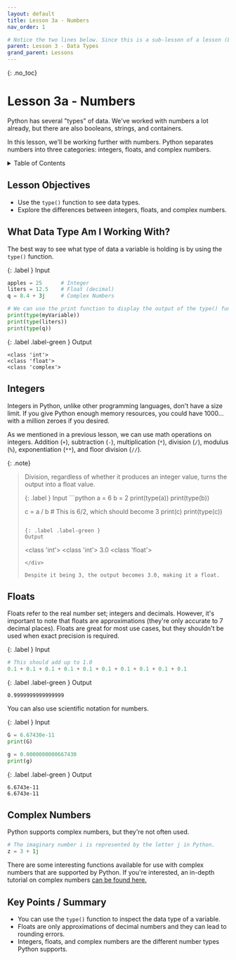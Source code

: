 ```yaml
---
layout: default
title: Lesson 3a - Numbers
nav_order: 1

# Notice the two lines below. Since this is a sub-lesson of a lesson (Lesson 3a), it's parent is lesson 3 and it's grandparent is Lessons. Make sure to include this if you decide to have sub-lessons.
parent: Lesson 3 - Data Types
grand_parent: Lessons 
---
```


{: .no_toc}  
# Lesson 3a - Numbers 

Python has several "types" of data. We've worked with numbers a lot already, but there are also booleans, strings, and containers. 

In this lesson, we'll be working further with numbers. Python separates numbers into three categories: integers, floats, and complex numbers.

<details markdown="block">
  <summary>
    Table of Contents
  </summary>
  {: .text-delta }
- TOC
{:toc}
</details>

## Lesson Objectives
- Use the `type()` function to see data types.
- Explore the differences between integers, floats, and complex numbers.

<!-- ## Lesson Video
The following video demonstrates each of the steps outlined below in text.

<iframe height="416" width="100%" allowfullscreen frameborder=0 src="https://echo360.ca/media/a65689c0-c35c-4f33-9c12-f0ac97883f54/public?autoplay=false&automute=false"></iframe>
[View original here.](https://echo360.ca/media/a65689c0-c35c-4f33-9c12-f0ac97883f54/public?autoplay=false&automute=false) -->

## What Data Type Am I Working With?

The best way to see what type of data a variable is holding is by using the `type()` function.

<div class="code-example" markdown="1">

{: .label }
Input
```python
apples = 25      # Integer
liters = 12.5    # Float (decimal)
q = 8.4 + 3j     # Complex Numbers

# We can use the print function to display the output of the type() function.
print(type(myVariable))
print(type(liters))
print(type(q))
```

{: .label .label-green }
Output
```
<class 'int'>
<class 'float'> 
<class 'complex'>
```
</div>

## Integers

Integers in Python, unlike other programming languages, don't have a size limit. If you give Python enough memory resources, you could have 1000... with a million zeroes if you desired.

As we mentioned in a previous lesson, we can use math operations on integers. Addition (`+`), subtraction (`-`), multiplication (`*`), division (`/`), modulus (`%`), exponentiation (`**`), and floor division (`//`). 

{: .note}
> Division, regardless of whether it produces an integer value, turns the output into a float value. 
> 
> <div class="code-example" markdown="1">
> {: .label }
> Input
> ```python
> a = 6
> b = 2
> print(type(a))
> print(type(b))
> 
> c = a / b       # This is 6/2, which should become 3 
> print(c)
> print(type(c))
> ```
> 
> {: .label .label-green }
> Output
> ```
> <class 'int'>
> <class 'int'>
> 3.0
> <class 'float'>
> ```
> </div>
>
> Despite it being 3, the output becomes 3.0, making it a float.

## Floats

Floats refer to the real number set; integers and decimals. However, it's important to note that floats are approximations (they're only accurate to 7 decimal places). Floats are great for most use cases, but they shouldn't be used when exact precision is required.

<div class="code-example" markdown="1">

{: .label }
Input
```python
# This should add up to 1.0
0.1 + 0.1 + 0.1 + 0.1 + 0.1 + 0.1 + 0.1 + 0.1 + 0.1 + 0.1
```

{: .label .label-green }
Output
```
0.9999999999999999
```
</div>

You can also use scientific notation for numbers. 

<div class="code-example" markdown="1">

{: .label }
Input
```python
G = 6.67430e-11
print(G)

g = 0.0000000000667430
print(g)
```

{: .label .label-green }
Output
```
6.6743e-11
6.6743e-11
```
</div>

## Complex Numbers

Python supports complex numbers, but they're not often used.

```python
# The imaginary number i is represented by the letter j in Python.
z = 3 + 1j
```

There are some interesting functions available for use with complex numbers that are supported by Python. If you're interested, an in-depth tutorial on complex numbers [can be found here.](https://realpython.com/python-complex-numbers/#getting-to-know-python-complex-numbers)

## Key Points / Summary
- You can use the `type()` function to inspect the data type of a variable.
- Floats are only approximations of decimal numbers and they can lead to rounding errors.
- Integers, floats, and complex numbers are the different number types Python supports.
